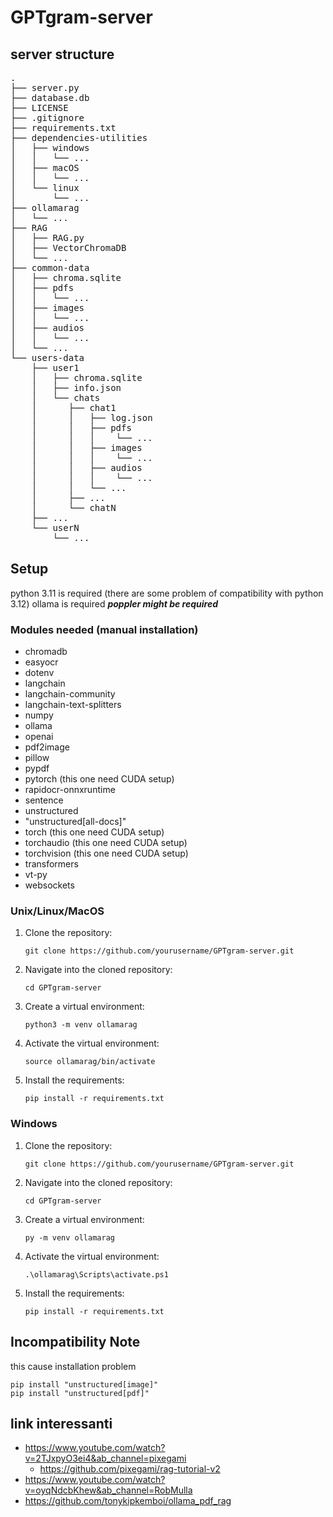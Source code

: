 # GPTgram-server
## server structure
<pre>
.  
├── server.py  
├── database.db  
├── LICENSE  
├── .gitignore  
├── requirements.txt  
├── dependencies-utilities  
│   ├── windows  
│   │   └── ...  
│   ├── macOS  
│   │   └── ...  
│   └── linux  
│       └── ...  
├── ollamarag  
│   └── ...  
├── RAG  
│   ├── RAG.py  
│   ├── VectorChromaDB  
│   └── ...  
├── common-data  
│   ├── chroma.sqlite  
│   ├── pdfs  
│   │   └── ...  
│   ├── images  
│   │   └── ...  
│   ├── audios  
│   │   └── ...  
│   └── ...  
└── users-data  
    ├── user1  
    │   ├── chroma.sqlite  
    │   ├── info.json  
    │   └── chats  
    │      ├── chat1
    │      │   ├── log.json
    │      │   ├── pdfs
    │      │   │    └── ...  
    │      │   ├── images
    │      │   │    └── ...  
    │      │   ├── audios
    │      │   │    └── ...  
    │      │   └── ...
    │      ├── ...  
    │      └── chatN  
    ├── ...  
    └── userN   
        └── ...  
</pre>

## Setup
python 3.11 is required (there are some problem of compatibility with python 3.12)
ollama is required
***poppler might be required***

### Modules needed (manual installation)
- chromadb
- easyocr
- dotenv
- langchain
- langchain-community
- langchain-text-splitters
- numpy
- ollama
- openai
- pdf2image
- pillow
- pypdf
- pytorch (this one need CUDA setup)
- rapidocr-onnxruntime
- sentence
- unstructured
- "unstructured[all-docs]"
- torch (this one need CUDA setup)
- torchaudio (this one need CUDA setup)
- torchvision (this one need CUDA setup)
- transformers
- vt-py
- websockets
 
### Unix/Linux/MacOS

1. Clone the repository:
    ```
    git clone https://github.com/yourusername/GPTgram-server.git
    ```
2. Navigate into the cloned repository:
    ```
    cd GPTgram-server
    ```
3. Create a virtual environment:
    ```
    python3 -m venv ollamarag
    ```
4. Activate the virtual environment:
    ```
    source ollamarag/bin/activate
    ```
5. Install the requirements:
    ```
    pip install -r requirements.txt
    ```

### Windows

1. Clone the repository:
    ```
    git clone https://github.com/yourusername/GPTgram-server.git
    ```
2. Navigate into the cloned repository:
    ```
    cd GPTgram-server
    ```
3. Create a virtual environment:
    ```
    py -m venv ollamarag
    ```
4. Activate the virtual environment:
    ```
    .\ollamarag\Scripts\activate.ps1
    ```
5. Install the requirements:
    ```
    pip install -r requirements.txt
    ```

## Incompatibility Note
this cause installation problem
```console
pip install "unstructured[image]"
pip install "unstructured[pdf]"
```

## link interessanti
- https://www.youtube.com/watch?v=2TJxpyO3ei4&ab_channel=pixegami
  - https://github.com/pixegami/rag-tutorial-v2
- https://www.youtube.com/watch?v=oyqNdcbKhew&ab_channel=RobMulla
- https://github.com/tonykipkemboi/ollama_pdf_rag